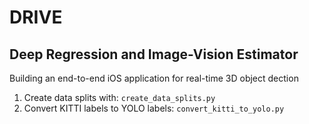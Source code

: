 # DRIVE

## Deep Regression and Image-Vision Estimator

Building an end-to-end iOS application for real-time 3D object dection


1. Create data splits with: `create_data_splits.py`
2. Convert KITTI labels to YOLO labels: `convert_kitti_to_yolo.py`
